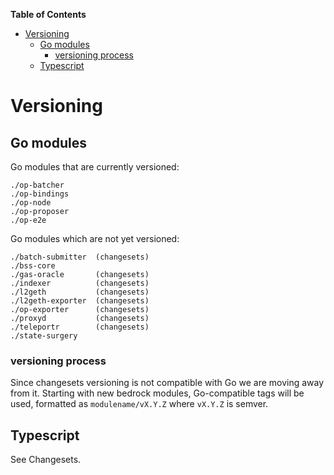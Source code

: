 <!-- START doctoc generated TOC please keep comment here to allow auto update -->
<!-- DON'T EDIT THIS SECTION, INSTEAD RE-RUN doctoc TO UPDATE -->
**Table of Contents**

- [Versioning](#versioning)
  - [Go modules](#go-modules)
    - [versioning process](#versioning-process)
  - [Typescript](#typescript)

<!-- END doctoc generated TOC please keep comment here to allow auto update -->

# Versioning

## Go modules

Go modules that are currently versioned:

```text
./op-batcher
./op-bindings
./op-node
./op-proposer
./op-e2e
```

Go modules which are not yet versioned:

```text
./batch-submitter  (changesets)
./bss-core
./gas-oracle       (changesets)
./indexer          (changesets)
./l2geth           (changesets)
./l2geth-exporter  (changesets)
./op-exporter      (changesets)
./proxyd           (changesets)
./teleportr        (changesets)
./state-surgery
```

### versioning process

Since changesets versioning is not compatible with Go we are moving away from it.
Starting with new bedrock modules, Go-compatible tags will be used,
formatted as `modulename/vX.Y.Z` where `vX.Y.Z` is semver.

## Typescript

See Changesets.
